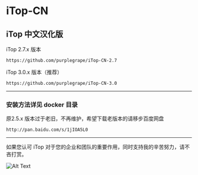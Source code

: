 # iTop-CN
## iTop 中文汉化版  

iTop 2.7.x 版本 
```
https://github.com/purplegrape/iTop-CN-2.7
```  

iTop 3.0.x 版本（推荐）  
```
https://github.com/purplegrape/iTop-CN-3.0
```  

---

### 安装方法详见 docker 目录  

原2.5.x 版本过于老旧，不再维护，希望下载老版本的请移步百度网盘  
```
http://pan.baidu.com/s/1jIOA5L0
```

---

如果您认可 iTop 对于您的企业和团队的重要作用，同时支持我的辛苦努力，请不吝打赏。  

![Alt Text](https://purplegrape.github.io/images/buymeacoffee.png "=100x")  
